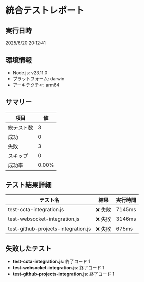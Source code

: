 # 統合テストレポート

## 実行日時
2025/6/20 20:12:41

## 環境情報
- Node.js: v23.11.0
- プラットフォーム: darwin
- アーキテクチャ: arm64

## サマリー
| 項目 | 値 |
|------|-----|
| 総テスト数 | 3 |
| 成功 | 0 |
| 失敗 | 3 |
| スキップ | 0 |
| 成功率 | 0.00% |

## テスト結果詳細
| テスト名 | 結果 | 実行時間 |
|----------|------|----------|
| test-ccta-integration.js | ❌ 失敗 | 7145ms |
| test-websocket-integration.js | ❌ 失敗 | 3146ms |
| test-github-projects-integration.js | ❌ 失敗 | 675ms |

## 失敗したテスト
- **test-ccta-integration.js**: 終了コード 1
- **test-websocket-integration.js**: 終了コード 1
- **test-github-projects-integration.js**: 終了コード 1
